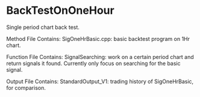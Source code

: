 # BackTestOnOneHour
Single period chart back test.

Method File Contains:
  SigOneHrBasic.cpp: basic backtest program on 1Hr chart.

Function File Contains:
  SignalSearching: work on a certain period chart and return signals it found. Currently only focus on searching for the basic signal.
  
Output File Contains:
  StandardOutput_V1: trading history of SigOneHrBasic, for comparison.

